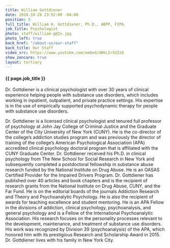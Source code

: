 ```yaml
---
title: William Gottdiener
date: 2018-10-28 23:52:00 -04:00
position: 5
full_title: William H. Gottdiener, Ph.D., ABPP, FIPA.
job_title: Psychologist
photo: staff/william-g@2x.jpg
photo_left: true
back_href: "/about-us/our-staff"
back_title: Our Staff
video_src: https://www.youtube.com/embed/dWVLIr5VZzQ
show_zencare: true
layout: tertiary
---
```


#### {{ page.job_title }}

Dr. Gottdiener is a clinical psychologist with over 30 years of clinical experience helping people with substance use disorders, which includes working in inpatient, outpatient, and private practice settings. His expertise is in the use of empirically supported psychodynamic therapy for people with substance use disorders.

Dr. Gottdiener is a licensed clinical psychologist and tenured full professor of psychology at John Jay College of Criminal Justice and the Graduate Center of the City University of New York (CUNY). He is the co-director of the college’s addiction studies program and was previously the director of training of the college’s American Psychological Association (APA) accredited clinical psychology doctoral program that is affiliated with the CUNY Graduate Center. Dr. Gottdiener received his Ph.D. in clinical psychology from The New School for Social Research in New York and subsequently completed a postdoctoral fellowship in substance abuse research funded by the National Institute on Drug Abuse. He is an OASAS Certified Provider for the Impaired Drivers Program. Dr. Gottdiener has published over 40 articles and book chapters and is the recipient of research grants from the National Institute on Drug Abuse, CUNY, and the Far Fund. He is on the editorial boards of the journals Addiction Research and Theory and Psychoanalytic Psychology. He is also the recipient of awards for teaching excellence and student mentoring. He is an APA Fellow in the divisions of addiction, clinical psychology, psychoanalysis, and general psychology and is a Fellow of the International Psychoanalytic Association. His research focuses on the personality processes relevant to the development, maintenance, and treatment of substance use disorders. His work was recognized by Division 39 (psychoanalysis) of the APA, which honored him with its prestigious Research and Scholarship Award in 2015. Dr. Gottdiener lives with his family in New York City.
